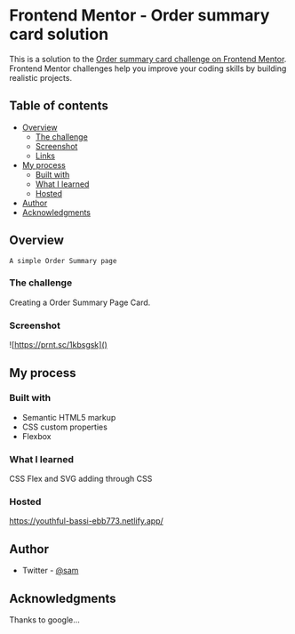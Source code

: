 # Frontend Mentor - Order summary card solution

This is a solution to the [Order summary card challenge on Frontend Mentor](https://www.frontendmentor.io/challenges/order-summary-component-QlPmajDUj). Frontend Mentor challenges help you improve your coding skills by building realistic projects. 

## Table of contents

- [Overview](#overview)
  - [The challenge](#the-challenge)
  - [Screenshot](#screenshot)
  - [Links](#links)
- [My process](#my-process)
  - [Built with](#built-with)
  - [What I learned](#what-i-learned)
  - [Hosted](#host)
- [Author](#author)
- [Acknowledgments](#acknowledgments)


## Overview
    A simple Order Summary page 

### The challenge

Creating a Order Summary Page Card.

### Screenshot

![https://prnt.sc/1kbsgsk]()

## My process

### Built with

- Semantic HTML5 markup
- CSS custom properties
- Flexbox


### What I learned

CSS Flex and SVG adding through CSS

### Hosted

https://youthful-bassi-ebb773.netlify.app/

## Author


- Twitter - [@sam](https://www.twitter.com/Samee02152022)

## Acknowledgments

Thanks to google...



